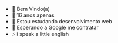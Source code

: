 - 👋 Bem Vindo(a)
- 👀 16 anos apenas
- 🌱 Estou estudando desenvolvimento web
- 💞️ Esperando a Google me contratar
- ⚡ i speak a little english
